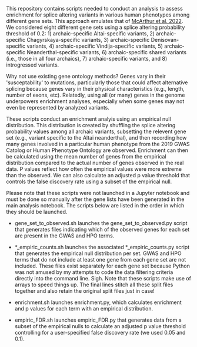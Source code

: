 This repository contains scripts needed to conduct an analysis to assess enrichment for splice altering variants in various human phenotypes among different gene sets. This approach emulates that of [McArthur et al. 2022](https://www.biorxiv.org/content/10.1101/2022.02.07.479462v1.full). We considered eight different gene sets using a splice altering probability threshold of 0.2: 1) archaic-specific Altai-specific variants, 2) archaic-specific Chagyrskaya-specific variants, 3) archaic-specific Denisovan-specific variants, 4) archaic-specific Vindija-specific variants, 5) archaic-specific Neanderthal-specific variants, 6) archaic-specific shared variants (i.e., those in all four archaics), 7) archaic-specific variants, and 8) introgressed variants. 

Why not use existing gene ontology methods? Genes vary in their 'susceptability' to mutations, particularly those that could affect alternative splicing because genes vary in their physical characteristics (e.g., length, number of exons, etc). Relatedly, using all (or many) genes in the genome underpowers enrichment analyses, especially when some genes may not even be represented by analyzed variants.

These scripts conduct an enrichment analyis using an empirical null distribution. This distribution is created by shuffling the splice altering probability values among all archaic variants, subsetting the relevent gene set (e.g., variant specific to the Altai neanderthal), and then recording how many genes involved in a particular human phenotype from the 2019 GWAS Catolog or Human Phenotype Ontology are observed. Enrichment can then be calculated using the mean number of genes from the empirical distribution compared to the actual number of genes observed in the real data. P values reflect how often the empirical values were more extreme than the observed. We can also calculate an adjusted p value threshold that controls the false discovery rate using a subset of the empirical null.

Please note that these scripts were not launched in a Jupyter notebook and must be done so manually after the gene lists have been generated in the main analysis notebook. The scripts below are listed in the order in which they should be launched.

- gene_set_to_observed.sh launches the gene_set_to_observed.py script that generates files indicating which of the observed genes for each set are present in the GWAS and HPO terms.

- *_empiric_counts.sh launches the associated *_empiric_counts.py script that generates the empirical null distribution per set. GWAS and HPO terms that do not include at least one gene from each gene set are not included. These files exist separately for each gene set because Python was not amused by my attempts to code the data filtering criteria directly into the command line. Sigh. Note that these scripts make use of arrays to speed things up. The final lines stitch all these split files together and also retain the original split files just in case!

- enrichment.sh launches enrichment.py, which calculates enrichment and p values for each term with an empirical distribution.

- empiric_FDR.sh launches empiric_FDR.py that generates data from a subset of the empirical nulls to calculate an adjusted p value threshold controlling for a user-specified false discovery rate (we used 0.05 and 0.1). 
